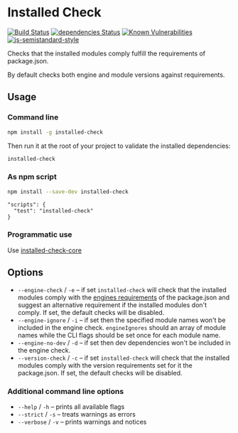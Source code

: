 # Installed Check

[![Build Status](https://github.com/voxpelli/node-installed-check/workflows/Node%20CI/badge.svg)](https://github.com/voxpelli/node-installed-check/actions)
[![dependencies Status](https://david-dm.org/voxpelli/node-installed-check/status.svg)](https://david-dm.org/voxpelli/node-installed-check)
[![Known Vulnerabilities](https://snyk.io/test/github/voxpelli/node-installed-check/badge.svg?targetFile=package.json)](https://snyk.io/test/github/voxpelli/node-installed-check?targetFile=package.json)
[![js-semistandard-style](https://img.shields.io/badge/code%20style-semistandard-brightgreen.svg?style=flat)](https://github.com/Flet/semistandard)

Checks that the installed modules comply fulfill the requirements of package.json.

By default checks both engine and module versions against requirements.

## Usage

### Command line

```bash
npm install -g installed-check
```

Then run it at the root of your project to validate the installed dependencies:

```bash
installed-check
```

### As npm script

```bash
npm install --save-dev installed-check
```

```
"scripts": {
  "test": "installed-check"
}
```

### Programmatic use

Use [installed-check-core](https://github.com/voxpelli/node-installed-check-core)

## Options

* `--engine-check` / `-e` – if set `installed-check` will check that the installed modules comply with the [engines requirements](https://docs.npmjs.com/files/package.json#engines) of the package.json and suggest an alternative requirement if the installed modules don't comply. If set, the default checks will be disabled.
* `--engine-ignore` / `-i` – if set then the specified module names won't be included in the engine check. `engineIgnores` should an array of module names while the CLI flags should be set once for each module name.
* `--engine-no-dev` / `-d` – if set then dev dependencies won't be included in the engine check.
* `--version-check` / `-c` – if set `installed-check` will check that the installed modules comply with the version requirements set for it the package.json. If set, the default checks will be disabled.

### Additional command line options

* `--help` / `-h` – prints all available flags
* `--strict` / `-s` – treats warnings as errors
* `--verbose` / `-v` – prints warnings and notices
